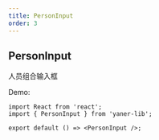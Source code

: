 ```yaml
---
title: PersonInput
order: 3
---
```


## PersonInput

人员组合输入框

Demo:

```tsx
import React from 'react';
import { PersonInput } from 'yaner-lib';

export default () => <PersonInput />;
```

<API></API>
